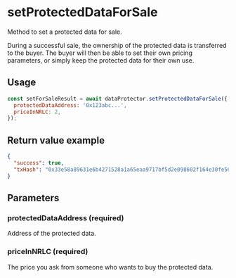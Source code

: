 # setProtectedDataForSale

Method to set a protected data for sale.

During a successful sale, the ownership of the protected data is transferred to the buyer.
The buyer will then be able to set their own pricing parameters, or simply keep the
protected data for their own use.

## Usage

```javascript
const setForSaleResult = await dataProtector.setProtectedDataForSale({
  protectedDataAddress: '0x123abc...',
  priceInNRLC: 2,
});
```

## Return value example

```json
{
  "success": true,
  "txHash": "0x33e58a89631e6b4271528a1a65eaa9717bf5d2e098602f164e30fe56585895e6"
}
```

## Parameters

### protectedDataAddress (required)

Address of the protected data.

### priceInNRLC (required)

The price you ask from someone who wants to buy the protected data.
